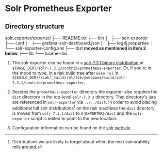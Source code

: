 Solr Prometheus Exporter
========================

Directory structure
-------------------
solr_exporter/exporter/
├── README.txt
├── bin
│   ├── solr-exporter
├── conf
│   ├── grafana-solr-dashboard.json
│   ├── log4j.properties
│   └── solr-exporter-config.xml
├── dist __moved as mentioned in item 2 below__
├── lib
└── lucene-libs


1. The solr exporter can be found in a [solr-7.3.1 binary distribution](https://archive.apache.org/dist/lucene/solr/7.3.1/solr-7.3.1.tgz) at `${BASE_DIR}/solr-7.3.1/contrib/prometheus-exporter`. Or, if you're in the mood to type, in a riak build tree after `make rel` in `${BUILD_DIR}/riak/_build/rel/lib/yokozuna/build/solr-7.3.1/contrib/prometheus-exporter`.

2. Besides the `prometheus-exporter` directory the exporter also requires the `dist` directory in the top-level `solr-7.3.1` directory. That directory's jars are referenced in `solr-exporter` via `../../dist`. In order to avoid placing additional full solr distributions[^1] on the riak machines the `dist` directory is moved from `solr-7.3.1/dist` to `${EXPORTER}/dist` and the `solr-exporter` script is edited to point to the new location.

3. Configuration information can be found on the [solr
   website](https://solr.apache.org/guide/7_3/monitoring-solr-with-prometheus-and-grafana.html).

[^1]: Distributions we are likely to forget about when the next vulnerability rolls around.
